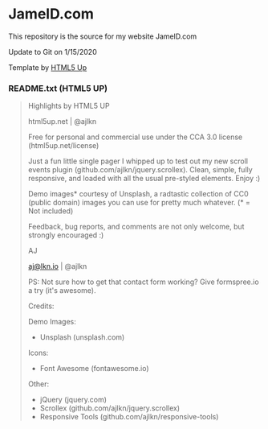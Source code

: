 # JamelD.com

This repository is the source for my website JamelD.com

Update to Git on 1/15/2020

Template by [HTML5 Up](https://html5up.net/)

### README.txt (HTML5 UP)
> Highlights by HTML5 UP
> 
> html5up.net | @ajlkn
> 
> Free for personal and commercial use under the CCA 3.0 license (html5up.net/license)
> 
> 
> Just a fun little single pager I whipped up to test out my new scroll events plugin (github.com/ajlkn/jquery.scrollex).
> Clean, simple, fully responsive, and loaded with all the usual pre-styled elements. Enjoy :)
> 
> Demo images* courtesy of Unsplash, a radtastic collection of CC0 (public domain) images you can use for pretty much whatever.
> (* = Not included)
> 
> Feedback, bug reports, and comments are not only welcome, but strongly encouraged :)
> 
> AJ
> 
> aj@lkn.io | @ajlkn
> 
> PS: Not sure how to get that contact form working? Give formspree.io a try (it's awesome).
> 
> Credits:
> 
> Demo Images:
> - Unsplash (unsplash.com)
> 
> Icons:
> - Font Awesome (fontawesome.io)
> 
> Other:
> - jQuery (jquery.com)
> - Scrollex (github.com/ajlkn/jquery.scrollex)
> - Responsive Tools (github.com/ajlkn/responsive-tools)